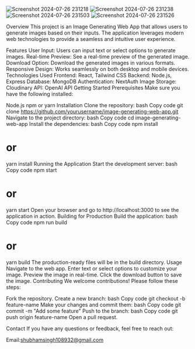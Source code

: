 ![Screenshot 2024-07-26 231218](https://github.com/user-attachments/assets/d1446431-6d66-40a5-9f17-b5dea07061d1)
![Screenshot 2024-07-26 231238](https://github.com/user-attachments/assets/396107d9-2db0-481d-81c1-d0c8ebf0d00a)
![Screenshot 2024-07-26 231503](https://github.com/user-attachments/assets/20f9e914-4768-4684-8809-6b4d5574dc4f)
![Screenshot 2024-07-26 231526](https://github.com/user-attachments/assets/40188896-6dbb-4721-9167-ad19c4eef5ff)

Overview
This project is an Image Generating Web App that allows users to generate images based on their inputs. The application leverages modern web technologies to provide a seamless and intuitive user experience.

Features
User Input: Users can input text or select options to generate images.
Real-time Preview: See a real-time preview of the generated image.
Download Option: Download the generated images in various formats.
Responsive Design: Works seamlessly on both desktop and mobile devices.
Technologies Used
Frontend: React, Tailwind CSS
Backend: Node.js, Express
Database: MongoDB
Authentication: NextAuth
Image Storage: Cloudinary
API: OpenAI API
Getting Started
Prerequisites
Make sure you have the following installed:

Node.js
npm or yarn
Installation
Clone the repository:
bash
Copy code
git clone https://github.com/yourusername/image-generating-web-app.git
Navigate to the project directory:
bash
Copy code
cd image-generating-web-app
Install the dependencies:
bash
Copy code
npm install
# or
yarn install
Running the Application
Start the development server:
bash
Copy code
npm start
# or
yarn start
Open your browser and go to http://localhost:3000 to see the application in action.
Building for Production
Build the application:
bash
Copy code
npm run build
# or
yarn build
The production-ready files will be in the build directory.
Usage
Navigate to the web app.
Enter text or select options to customize your image.
Preview the image in real-time.
Click the download button to save the image.
Contributing
We welcome contributions! Please follow these steps:

Fork the repository.
Create a new branch:
bash
Copy code
git checkout -b feature-name
Make your changes and commit them:
bash
Copy code
git commit -m "Add some feature"
Push to the branch:
bash
Copy code
git push origin feature-name
Open a pull request.


Contact
If you have any questions or feedback, feel free to reach out:

Email:shubhamsingh108932@gmail.com
